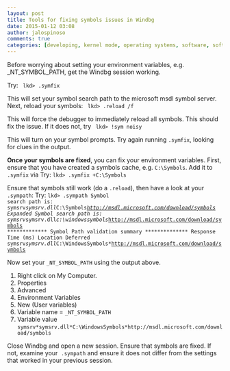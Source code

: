 ```yaml
---
layout: post
title: Tools for fixing symbols issues in Windbg
date: 2015-01-12 03:08
author: jalospinoso
comments: true
categories: [developing, kernel mode, operating systems, software, software engineering, windows internals]
---
```

Before worrying about setting your environment variables, e.g. _NT_SYMBOL_PATH, get the Windbg session working.

Try:
<code>
lkd&gt; .symfix
</code>

This will set your symbol search path to the microsoft msdl symbol server. Next, reload your symbols:
<code> lkd&gt; .reload /f
</code>

This will force the debugger to immediately reload all symbols. This should fix the issue. If it does not, try
<code> lkd&gt; !sym noisy
</code>

This will turn on your symbol prompts. Try again running <code>.symfix</code>, looking for clues in the output.

<strong>Once your symbols are fixed</strong>, you can fix your environment variables. First, ensure that you have created a symbols cache, e.g. <code>C:\Symbols</code>. Add it to <code>.symfix</code> via
Try:
<code>lkd&gt; .symfix +C:\Symbols
</code>

Ensure that symbols still work (do a <code>.reload</code>), then have a look at your <code>.sympath</code>:
Try:
<code>lkd&gt; .sympath
Symbol search path is: symsrv*symsrv.dll*C:\Symbols*http://msdl.microsoft.com/download/symbols
Expanded Symbol search path is: symsrv*symsrv.dll*c:\windowssymbols*http://msdl.microsoft.com/download/symbols
************* Symbol Path validation summary **************
Response Time (ms) Location
Deferred symsrv*symsrv.dll*C:\WindowsSymbols*http://msdl.microsoft.com/download/symbols</code>

Now set your <code>_NT_SYMBOL_PATH</code> using the output above.
<ol>
	<li>Right click on My Computer.</li>
	<li>Properties</li>
	<li>Advanced</li>
	<li>Environment Variables</li>
	<li>New (User variables)</li>
	<li>Variable name = <code>_NT_SYMBOL_PATH </code></li>
	<li>Variable value <code>symsrv*symsrv.dll*C:\WindowsSymbols*http://msdl.microsoft.com/download/symbols</code></li>
</ol>
Close Windbg and open a new session. Ensure that symbols are fixed. If not, examine your  <code>.sympath</code> and ensure it does not differ from the settings that worked in your previous session.
